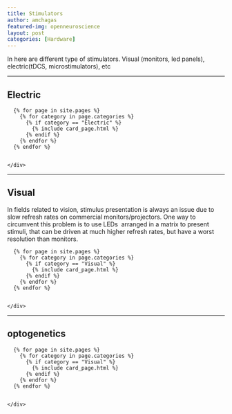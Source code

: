 ```yaml
---
title: Stimulators
author: amchagas
featured-img: openneuroscience
layout: post
categories: [Hardware]
---
```


In here are different type of stimulators. Visual (monitors, led panels), electric(tDCS, microstimulators), etc

---

## Electric

<section class="blog">
  <div class="container">
    <div class="post-list" itemscope="" itemtype="http://schema.org/Blog">

      {% for page in site.pages %}
        {% for category in page.categories %}
          {% if category == "Electric" %}
            {% include card_page.html %}
          {% endif %}
        {% endfor %}
      {% endfor %}


    </div>
  </div>
</section>


---


## Visual

In fields related to vision, stimulus presentation is always an issue due to slow refresh rates on commercial monitors/projectors. One way to circumvent this problem is to use LEDs  arranged in a matrix to present stimuli, that can be driven at much higher refresh rates, but have a worst resolution than monitors.

<section class="blog">
  <div class="container">
    <div class="post-list" itemscope="" itemtype="http://schema.org/Blog">

      {% for page in site.pages %}
        {% for category in page.categories %}
          {% if category == "Visual" %}
            {% include card_page.html %}
          {% endif %}
        {% endfor %}
      {% endfor %}


    </div>
  </div>
</section>

---

## optogenetics

<section class="blog">
  <div class="container">
    <div class="post-list" itemscope="" itemtype="http://schema.org/Blog">

      {% for page in site.pages %}
        {% for category in page.categories %}
          {% if category == "Visual" %}
            {% include card_page.html %}
          {% endif %}
        {% endfor %}
      {% endfor %}


    </div>
  </div>
</section>
